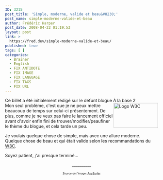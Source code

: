 ```yaml
---
ID: 3215
post_title: 'Simple, moderne, valide et beau&#8230;'
post_name: simple-moderne-valide-et-beau
author: Frédéric Harper
post_date: 2008-04-22 01:19:53
layout: post
link: >
  https://fred.dev/simple-moderne-valide-et-beau/
published: true
tags: [ ]
categories:
  - Brainer
  - English
  - FIX ANTIDOTE
  - FIX IMAGE
  - FIX LANGUAGE
  - FIX TAGS
  - FIX URL
---
```

<div id="deadblog">
  Ce billet a été initialement rédigé sur le défunt blogue À la base 2
</div><img style="float:right" title="Logo W3C" src="http://fred.dev/wp-content/uploads/2008/04/logo_w3c.png" alt="Logo W3C" width="146" height="82"/Ç a fait dé jà presque un mois que je me suis dit que j' allais dé marrer un blogue professionnel. Le peu de personnesà qui j' ai parlé de l' idé e, ou transmis le lien, doivent s' inquié ter. N' ayez crainte, l' idé e est toujours aussi pré sente dans ma tê te.< p/>Mon seul problème, c'est que je ne peux mettre beaucoup de temps sur celui-ci présentement. De plus, comme je ne veux pas faire le lancement officiel avant d'avoir enfin fini de trouver/modifier/peaufiner le thème du blogue, et cela tarde un peu.

Je voulais quelque chose de simple, mais avec une allure moderne. Quelque chose de beau et qui était valide selon les recommandations du [W3C][1].

Soyez patient, j'ai presque terminé...

<p style="text-align:center">
  __________
</p>

<p style="text-align:center">
  <span style="font-size:xx-small"><em>Source de l'image: <a title="Source de l'image" href="https://www.anysurfer.be/">AnySurfer</a></em></span>
</p>

 [1]: https://www.w3.org/ "W3C"